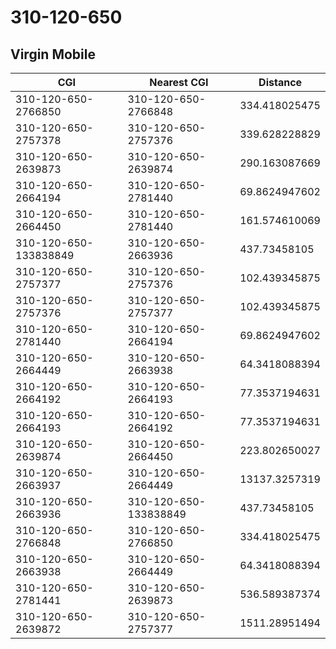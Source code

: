 # 310-120-650
## Virgin Mobile


| CGI | Nearest CGI | Distance |
|-----|-------------|----------|
| 310-120-650-2766850 | 310-120-650-2766848 | 334.418025475 |
| 310-120-650-2757378 | 310-120-650-2757376 | 339.628228829 |
| 310-120-650-2639873 | 310-120-650-2639874 | 290.163087669 |
| 310-120-650-2664194 | 310-120-650-2781440 | 69.8624947602 |
| 310-120-650-2664450 | 310-120-650-2781440 | 161.574610069 |
| 310-120-650-133838849 | 310-120-650-2663936 | 437.73458105 |
| 310-120-650-2757377 | 310-120-650-2757376 | 102.439345875 |
| 310-120-650-2757376 | 310-120-650-2757377 | 102.439345875 |
| 310-120-650-2781440 | 310-120-650-2664194 | 69.8624947602 |
| 310-120-650-2664449 | 310-120-650-2663938 | 64.3418088394 |
| 310-120-650-2664192 | 310-120-650-2664193 | 77.3537194631 |
| 310-120-650-2664193 | 310-120-650-2664192 | 77.3537194631 |
| 310-120-650-2639874 | 310-120-650-2664450 | 223.802650027 |
| 310-120-650-2663937 | 310-120-650-2664449 | 13137.3257319 |
| 310-120-650-2663936 | 310-120-650-133838849 | 437.73458105 |
| 310-120-650-2766848 | 310-120-650-2766850 | 334.418025475 |
| 310-120-650-2663938 | 310-120-650-2664449 | 64.3418088394 |
| 310-120-650-2781441 | 310-120-650-2639873 | 536.589387374 |
| 310-120-650-2639872 | 310-120-650-2757377 | 1511.28951494 |
